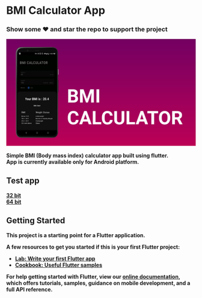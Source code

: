 # BMI Calculator App

### Show some :heart: and star the repo to support the project

![BMI CALCULATOR](https://github.com/sonawane-vivek/bmi-calculator/blob/master/app_banner.jpeg)

<b>Simple BMI (Body mass index) calculator app built using flutter.</b><br>
<b>App is currently available only for Android platform.<b/>

## Test app

<b>[32 bit](https://drive.google.com/file/d/1YbHv-H1lC2RPPAgWnJx3N095T2bV7AQl/view?usp=sharing)</b><br>
<b>[64 bit](https://drive.google.com/file/d/1q43yqDo12VanNpDSd7yBBWBawHgoxG8f/view?usp=sharing)</b>

## Getting Started

This project is a starting point for a Flutter application.

A few resources to get you started if this is your first Flutter project:

- [Lab: Write your first Flutter app](https://flutter.dev/docs/get-started/codelab)
- [Cookbook: Useful Flutter samples](https://flutter.dev/docs/cookbook)

For help getting started with Flutter, view our
[online documentation](https://flutter.dev/docs), which offers tutorials,
samples, guidance on mobile development, and a full API reference.
